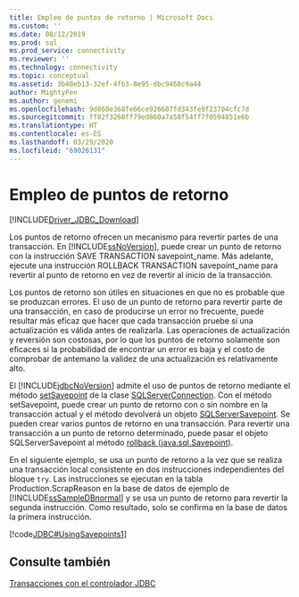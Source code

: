 ```yaml
---
title: Empleo de puntos de retorno | Microsoft Docs
ms.custom: ''
ms.date: 08/12/2019
ms.prod: sql
ms.prod_service: connectivity
ms.reviewer: ''
ms.technology: connectivity
ms.topic: conceptual
ms.assetid: 3b48eb13-32ef-4fb3-8e95-dbc9468c9a44
author: MightyPen
ms.author: genemi
ms.openlocfilehash: 9d860e368fe66ce926687fd343fe9f23704cfc7d
ms.sourcegitcommit: ff82f3260ff79ed860a7a58f54ff7f0594851e6b
ms.translationtype: HT
ms.contentlocale: es-ES
ms.lasthandoff: 03/29/2020
ms.locfileid: "69026131"
---
```

# <a name="using-savepoints"></a>Empleo de puntos de retorno

[!INCLUDE[Driver_JDBC_Download](../../includes/driver_jdbc_download.md)]

Los puntos de retorno ofrecen un mecanismo para revertir partes de una transacción. En [!INCLUDE[ssNoVersion](../../includes/ssnoversion-md.md)], puede crear un punto de retorno con la instrucción SAVE TRANSACTION savepoint_name. Más adelante, ejecute una instrucción ROLLBACK TRANSACTION savepoint_name para revertir al punto de retorno en vez de revertir al inicio de la transacción.

Los puntos de retorno son útiles en situaciones en que no es probable que se produzcan errores. El uso de un punto de retorno para revertir parte de una transacción, en caso de producirse un error no frecuente, puede resultar más eficaz que hacer que cada transacción pruebe si una actualización es válida antes de realizarla. Las operaciones de actualización y reversión son costosas, por lo que los puntos de retorno solamente son eficaces si la probabilidad de encontrar un error es baja y el costo de comprobar de antemano la validez de una actualización es relativamente alto.

El [!INCLUDE[jdbcNoVersion](../../includes/jdbcnoversion_md.md)] admite el uso de puntos de retorno mediante el método [setSavepoint](../../connect/jdbc/reference/setsavepoint-method-sqlserverconnection.md) de la clase [SQLServerConnection](../../connect/jdbc/reference/sqlserverconnection-class.md). Con el método setSavepoint, puede crear un punto de retorno con o sin nombre en la transacción actual y el método devolverá un objeto [SQLServerSavepoint](../../connect/jdbc/reference/sqlserversavepoint-class.md). Se pueden crear varios puntos de retorno en una transacción. Para revertir una transacción a un punto de retorno determinado, puede pasar el objeto SQLServerSavepoint al método [rollback (java.sql.Savepoint)](../../connect/jdbc/reference/rollback-method-java-sql-savepoint.md).

En el siguiente ejemplo, se usa un punto de retorno a la vez que se realiza una transacción local consistente en dos instrucciones independientes del bloque `try`. Las instrucciones se ejecutan en la tabla Production.ScrapReason en la base de datos de ejemplo de [!INCLUDE[ssSampleDBnormal](../../includes/sssampledbnormal_md.md)] y se usa un punto de retorno para revertir la segunda instrucción. Como resultado, solo se confirma en la base de datos la primera instrucción.

[!code[JDBC#UsingSavepoints1](../../connect/jdbc/codesnippet/Java/using-savepoints_1.java)]

## <a name="see-also"></a>Consulte también

[Transacciones con el controlador JDBC](../../connect/jdbc/performing-transactions-with-the-jdbc-driver.md)
